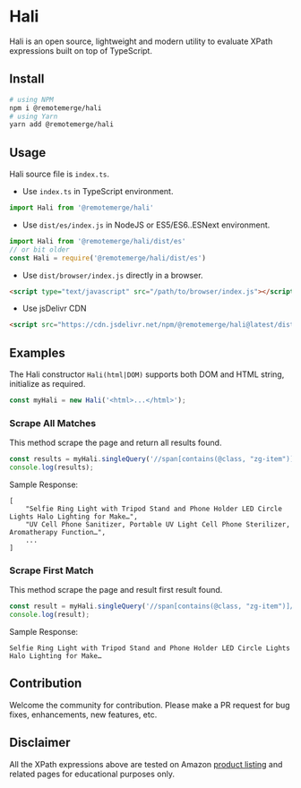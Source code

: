 # Hali
Hali is an open source, lightweight and modern utility to evaluate XPath expressions built on top of TypeScript.

## Install
```bash
# using NPM
npm i @remotemerge/hali
# using Yarn
yarn add @remotemerge/hali
```

## Usage
Hali source file is `index.ts`. 
* Use `index.ts` in TypeScript environment.
```typescript
import Hali from '@remotemerge/hali'
```

* Use `dist/es/index.js` in NodeJS or ES5/ES6..ESNext environment.
```javascript
import Hali from '@remotemerge/hali/dist/es'
// or bit older
const Hali = require('@remotemerge/hali/dist/es')
```

* Use `dist/browser/index.js` directly in a browser.
```html
<script type="text/javascript" src="/path/to/browser/index.js"></script>
```

* Use jsDelivr CDN
```html
<script src="https://cdn.jsdelivr.net/npm/@remotemerge/hali@latest/dist/browser/index.min.js"></script>
```

## Examples
The Hali constructor `Hali(html|DOM)` supports both DOM and HTML string, initialize as required.
```javascript
const myHali = new Hali('<html>...</html>');
```

### Scrape All Matches
This method scrape the page and return all results found.
```javascript
const results = myHali.singleQuery('//span[contains(@class, "zg-item")]/a/div');
console.log(results);
```
Sample Response:
```text
[
    "Selfie Ring Light with Tripod Stand and Phone Holder LED Circle Lights Halo Lighting for Make…",
    "UV Cell Phone Sanitizer, Portable UV Light Cell Phone Sterilizer, Aromatherapy Function…",
    ...
]
```

### Scrape First Match
This method scrape the page and result first result found.
```javascript
const result = myHali.singleQuery('//span[contains(@class, "zg-item")]/a/div', {queryFirst: true});
console.log(result);
```
Sample Response:
```text
Selfie Ring Light with Tripod Stand and Phone Holder LED Circle Lights Halo Lighting for Make…
```

## Contribution
Welcome the community for contribution. Please make a PR request for bug fixes, enhancements, new features, etc.

## Disclaimer
All the XPath expressions above are tested on Amazon [product listing] and related pages for educational purposes only.

[product listing]: https://www.amazon.com/gp/new-releases/wireless